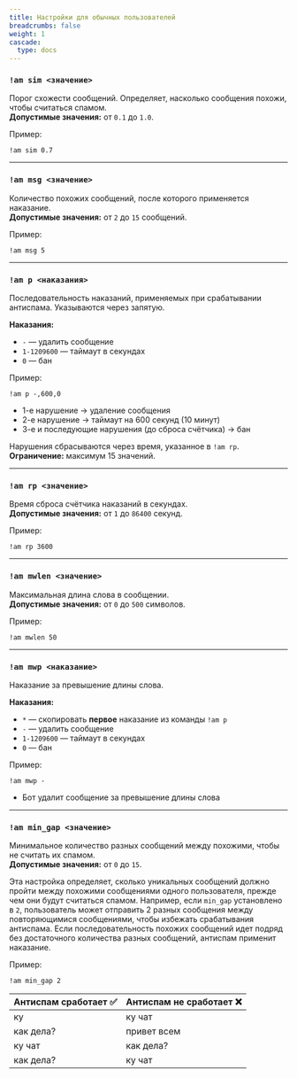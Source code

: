 ```yaml
---
title: Настройки для обычных пользователей
breadcrumbs: false
weight: 1
cascade:
  type: docs
---
```


### `!am sim <значение>`
Порог схожести сообщений. Определяет, насколько сообщения похожи, чтобы считаться спамом.  
**Допустимые значения:** от `0.1` до `1.0`.

Пример:
```text
!am sim 0.7
```

---

### `!am msg <значение>`
Количество похожих сообщений, после которого применяется наказание.  
**Допустимые значения:** от `2` до `15` сообщений.

Пример:
```text
!am msg 5
```

---

### `!am p <наказания>`
Последовательность наказаний, применяемых при срабатывании антиспама. Указываются через запятую.

**Наказания:**
- `-` — удалить сообщение
- `1-1209600` — таймаут в секундах
- `0` — бан

Пример:
```text
!am p -,600,0
```
- 1-е нарушение → удаление сообщения
- 2-е нарушение → таймаут на 600 секунд (10 минут)
- 3-е и последующие нарушения (до сброса счётчика) → бан

Нарушения сбрасываются через время, указанное в `!am rp`.  
**Ограничение:** максимум 15 значений.

---

### `!am rp <значение>`
Время сброса счётчика наказаний в секундах.  
**Допустимые значения:** от `1` до `86400` секунд.

Пример:
```text
!am rp 3600
```

---

### `!am mwlen <значение>`
Максимальная длина слова в сообщении.  
**Допустимые значения:** от `0` до `500` символов.

Пример:
```text
!am mwlen 50
```

---

### `!am mwp <наказание>`
Наказание за превышение длины слова.

**Наказания:**
- `*` — скопировать **первое** наказание из команды `!am p`
- `-` — удалить сообщение
- `1-1209600` — таймаут в секундах
- `0` — бан

Пример:
```text
!am mwp -
```
- Бот удалит сообщение за превышение длины слова

---

### `!am min_gap <значение>`
Минимальное количество разных сообщений между похожими, чтобы не считать их спамом.  
**Допустимые значения:** от `0` до `15`.

Эта настройка определяет, сколько уникальных сообщений должно пройти между похожими сообщениями одного пользователя,
прежде чем они будут считаться спамом. Например, если `min_gap` установлено в `2`, пользователь может отправить 2 разных
сообщения между повторяющимися сообщениями, чтобы избежать срабатывания антиспама. Если последовательность похожих
сообщений идет подряд без достаточного количества разных сообщений, антиспам применит наказание.

Пример:
```text
!am min_gap 2
```

| Антиспам сработает ✅ | Антиспам не сработает ❌ |
|----------------------|-------------------------|
| ку                   | ку чат                  |
| как дела?            | привет всем             |
| ку чат               | как дела?               |
| как дела?            | ку чат                  |
